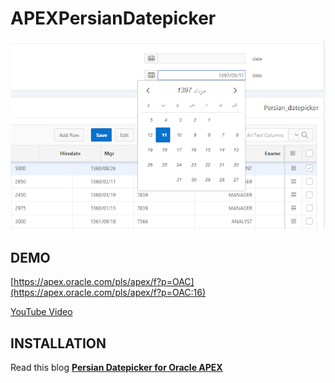 # APEXPersianDatepicker
![](https://raw.githubusercontent.com/Saeed-Hassanpour/APEXPersianDatepicker/master/persian-datepicker-apex.png)

## DEMO ##

[https://apex.oracle.com/pls/apex/f?p=OAC](https://apex.oracle.com/pls/apex/f?p=OAC:16)

[YouTube Video](https://youtu.be/VdhWWecFReA)


## INSTALLATION ##

Read this blog **[Persian Datepicker for Oracle APEX](https://saeedhassanpour.blogspot.com/2018/08/Persian-Datepicker-for-Oracle-APEX.html)**
